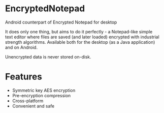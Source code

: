 # EncryptedNotepad
Android counterpart of Encrypted Notepad for desktop

It does only one thing, but aims to do it perfectly - a Notepad-like simple text editor where files are saved (and later loaded) encrypted with industrial strength algorithms. Available both for the desktop (as a Java application) and on Android.

Unencrypted data is never stored on-disk.

# Features

* Symmetric key AES encryption
* Pre-encryption compression
* Cross-platform
* Convenient and safe
